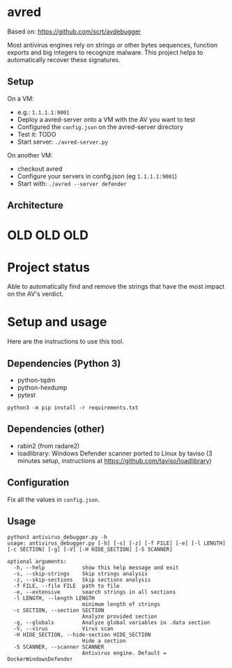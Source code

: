 # avred

Based on: https://github.com/scrt/avdebugger

Most antivirus engines rely on strings or other bytes sequences, function exports and big integers to recognize malware.
This project helps to automatically recover these signatures.

## Setup

On a VM: 
* e.g.: `1.1.1.1:9001`
* Deploy a avred-server onto a VM with the AV you want to test
* Configured the `config.json` on the avred-server directory
* Test it: TODO
* Start server: `./avred-server.py`

On another VM: 
* checkout avred 
* Configure your servers in config.json (eg `1.1.1.1:9001`)
* Start with: `./avred --server defender`

## Architecture


# OLD OLD OLD

# Project status

Able to automatically find and remove the strings that have the most impact on the AV's verdict.

# Setup and usage

Here are the instructions to use this tool.

## Dependencies (Python 3)

* python-tqdm
* python-hexdump
* pytest

```
python3 -m pip install -r requirements.txt
```

## Dependencies (other)

* rabin2 (from radare2)
* loadlibrary: Windows Defender scanner ported to Linux by taviso (3 minutes setup, instructions at https://github.com/taviso/loadlibrary)

## Configuration

Fix all the values in `config.json`.

## Usage

```
python3 antivirus_debugger.py -h                                                          
usage: antivirus_debugger.py [-h] [-s] [-z] [-f FILE] [-e] [-l LENGTH] [-c SECTION] [-g] [-V] [-H HIDE_SECTION] [-S SCANNER]

optional arguments:
  -h, --help            show this help message and exit
  -s, --skip-strings    Skip strings analysis
  -z, --skip-sections   Skip sections analysis
  -f FILE, --file FILE  path to file
  -e, --extensive       search strings in all sections
  -l LENGTH, --length LENGTH
                        minimum length of strings
  -c SECTION, --section SECTION
                        Analyze provided section
  -g, --globals         Analyze global variables in .data section
  -V, --virus           Virus scan
  -H HIDE_SECTION, --hide-section HIDE_SECTION
                        Hide a section
  -S SCANNER, --scanner SCANNER
                        Antivirus engine. Default = DockerWindowsDefender
```
